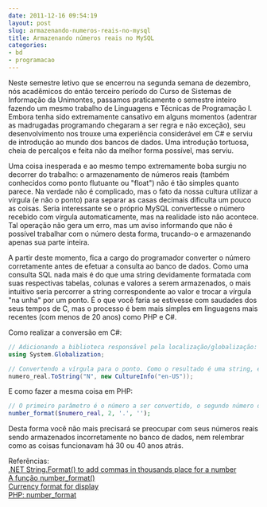 ```yaml
---
date: 2011-12-16 09:54:19
layout: post
slug: armazenando-numeros-reais-no-mysql
title: Armazenando números reais no MySQL
categories:
- bd
- programacao
---
```


Neste semestre letivo que se encerrou na segunda semana de dezembro, nós acadêmicos do então terceiro período do Curso de Sistemas de Informação da Unimontes, passamos praticamente o semestre inteiro fazendo um mesmo trabalho de Linguagens e Técnicas de Programação I. Embora tenha sido extremamente cansativo em alguns momentos (adentrar as madrugadas programando chegaram a ser regra e não exceção), seu desenvolvimento nos trouxe uma experiência considerável em C# e serviu de introdução ao mundo dos bancos de dados. Uma introdução tortuosa, cheia de percalços e feita não da melhor forma possível, mas serviu.

Uma coisa inesperada e ao mesmo tempo extremamente boba surgiu no decorrer do trabalho: o armazenamento de números reais (também conhecidos como ponto flutuante ou "float") não é tão simples quanto parece. Na verdade não é complicado, mas o fato da nossa cultura utilizar a vírgula (e não o ponto) para separar as casas decimais dificulta um pouco as coisas. Seria interessante se o próprio MySQL convertesse o número recebido com vírgula automaticamente, mas na realidade isto não acontece. Tal operação não gera um erro, mas um aviso informando que não é possível trabalhar com o número desta forma, trucando-o e armazenando apenas sua parte inteira.

A partir deste momento, fica a cargo do programador converter o número corretamente antes de efetuar a consulta ao banco de dados. Como uma consulta SQL nada mais é do que uma string devidamente formatada com suas respectivas tabelas, colunas e valores a serem armazenados, o mais intuitivo seria percorrer a string correspondente ao valor e trocar a vírgula "na unha" por um ponto. É o que você faria se estivesse com saudades dos seus tempos de C, mas o processo é bem mais simples em linguagens mais recentes (com menos de 20 anos) como PHP e C#.

Como realizar a conversão em C#:

``` csharp
// Adicionando a biblioteca responsável pela localização/globalização:
using System.Globalization;

// Convertendo a vírgula para o ponto. Como o resultado é uma string, é interessante já utilizar a conversão na hora de formatar a query SQL. O "N" informa que queremos o resultado como um número (poderia ser "C" para converter para moeda, já com o cifrão, por exemplo). O segundo parâmetro diz que ele deve ser formatado na notação americana, onde se utiliza ponto como separador de casas decimais:
numero_real.ToString("N", new CultureInfo("en-US"));
```

E como fazer a mesma coisa em PHP:

``` php
// O primeiro parâmetro é o número a ser convertido, o segundo número de casas decimais, o terceiro o separador das casas decimais e o quarto o separador das casas de milhar (uma string vazia, no caso, já que não queremos nada além do ponto). O retorno também é uma string e não um número:
number_format($numero_real, 2, '.', '');
```

Desta forma você não mais precisará se preocupar com seus números reais sendo armazenados incorretamente no banco de dados, nem relembrar como as coisas funcionavam há 30 ou 40 anos atrás.

Referências:  
[.NET String.Format() to add commas in thousands place for a number](http://stackoverflow.com/questions/105770/net-string-format-to-add-commas-in-thousands-place-for-a-number)  
[A função number_format()](http://imasters.com.br/artigo/448/php/a_funcao_number_format/)  
[Currency format for display](http://stackoverflow.com/questions/4842332/currency-format-for-display)  
[PHP: number_format](http://www.php.net/manual/en/function.number-format.php)
